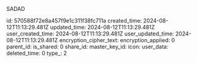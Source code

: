 SADAD

id: 570588f72e8a457f9e1c311f38fc711a
created_time: 2024-08-12T11:13:29.481Z
updated_time: 2024-08-12T11:13:29.481Z
user_created_time: 2024-08-12T11:13:29.481Z
user_updated_time: 2024-08-12T11:13:29.481Z
encryption_cipher_text: 
encryption_applied: 0
parent_id: 
is_shared: 0
share_id: 
master_key_id: 
icon: 
user_data: 
deleted_time: 0
type_: 2